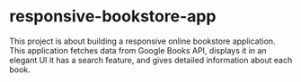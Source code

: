 # responsive-bookstore-app
This project is about building a responsive online bookstore application. This application fetches data from Google Books API, displays it in an elegant UI it has a search feature, and gives detailed information about each book.
